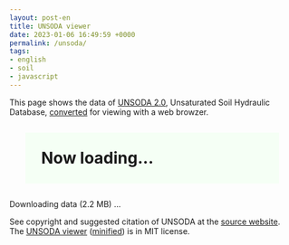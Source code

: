 ```yaml
---
layout: post-en
title: UNSODA viewer
date: 2023-01-06 16:49:59 +0000
permalink: /unsoda/
tags:
- english
- soil
- javascript
---
```

This page shows the data of <a href="https://doi.org/10.15482/USDA.ADC/1173246">UNSODA 2.0</a>, Unsaturated Soil Hydraulic Database, <a href="https://sekika.github.io/file/unsoda/">converted</a> for viewing with a web browzer.

<div id="query"><div style="background-color:#f5fff5; margin: 1em; padding: 1em; font-size:200%"><strong>Now loading...</strong></div>Downloading data (2.2 MB) ...</div>
<div id="table"></div>
<div id="show"></div>

See copyright and suggested citation of UNSODA at the <a href="https://doi.org/10.15482/USDA.ADC/1173246">source website</a>. The [UNSODA viewer](https://github.com/sekika/sekika.github.io/blob/master/js/unsoda.js) ([minified](/js/unsoda.min.js)) is in MIT license.

<script src="/js/unsoda.min.js"></script>
